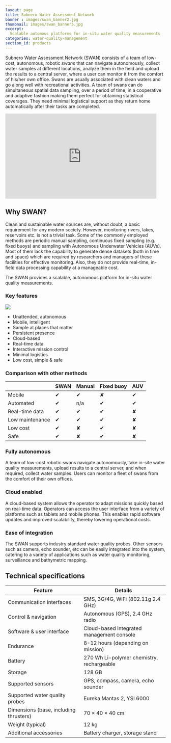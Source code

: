 ```yaml
---
layout: page
title: Subnero Water Assessment Network
banner : images/swan_banner2.jpg
thumbnail: images/swan_banner5.jpg
excerpt:
  Scalable automous platforms for in-situ water quality measurements
categories: water-quality-management
section_id: products
---
```


Subnero Water Assessment Network (SWAN) consists of a team of low-cost, autonomous, robotic _swans_ that can navigate autonomously, collect water samples at different locations, analyze them in the field and upload the results to a central server, where a user can monitor it from the comfort of his/her own office. Swans are usually associated with clean waters and go along well with recreational activities. A team of swans can do simultaneous spatial data sampling, over a period of time, in a cooperative and adaptive fashion making them perfect for obtaining statistical coverages. They need minimal logistical support as they return home automatically after their tasks are completed.

<iframe width="475" height="267" src="https://www.youtube.com/embed/ea0CNGSMBU8" frameborder="0" allow="autoplay; encrypted-media" allowfullscreen></iframe>

## Why SWAN?

Clean and sustainable water sources are, without doubt, a basic requirement for any modern society. However, monitoring rivers, lakes, reservoirs etc. is not a trivial task. Some of the commonly employed methods are periodic manual sampling, continuous fixed sampling (e.g. fixed buoys) and sampling with Autonomous Underwater Vehicles (AUVs). Most of them lack the capability to generate dense datasets (both in time and space) which are required by researchers and managers of these facilities for effective monitoring. Also, they do not provide real-time, in-field data processing capability at a manageable cost.

The SWAN provides a scalable, autonomous platform for in-situ water quality measurements.

### Key features

![]({{site.baseurl}}/images/swan-network.jpg)

- Unattended, autonomous
- Mobile, intelligent
- Sample at places that matter
- Persistent presence
- Cloud-based
- Real-time data
- Interactive mission control
- Minimal logistics
- Low cost, simple & safe

### Comparison with other methods

|                 |  SWAN |   Manual |   Fixed buoy |  AUV |
| --------------- | ----- | -------- | ------------ | ---- |
| Mobile          |  ✔    |   ✔      |   ✘          |  ✔   |
| Automated       |  ✔    |   n/a    |   ✔          |  ✔   |
| Real-time data  |  ✔    |   ✔      |   ✔          |  ✘   |
| Low maintenance |  ✔    |   ✔      |   ✔          |  ✘   |
| Low cost        |  ✔    |   ✘      |   ✔          |  ✘   |
| Safe            |  ✔    |   ✘      |   ✔          |  ✘   |

### Fully autonomous

A team of low-cost robotic swans navigate autonomously, take in-site water quality measurements, upload results to a central server, and when required, collect water samples. Users can monitor a fleet of swans from the comfort of their own offices.

### Cloud enabled

A cloud-based system allows the operator to adapt missions quickly based on real-time data. Operators can access the user interface from a variety of platforms such as tablets and mobile phones. This enables rapid software updates and improved scalability, thereby lowering operational costs.

### Ease of integration

The SWAN supports industry standard water quality probes. Other sensors such as camera, echo sounder, etc can be easily integrated into the system, catering to a variety of applications such as water quality monitoring, surveillance and bathymetric mapping.

## Technical specifications

| Feature                                | Details                                   |
| -------------------------------------- | ----------------------------------------- |
| Communication interfaces               | SMS, 3G/4G, WiFi (802.11g 2.4 GHz)        |
| Control & navigation                   | Autonomous (GPS), 2.4 GHz radio           |
| Software & user interface              | Cloud-based integrated management console |
| Endurance                              | 8-12 hours (depending on mission)         |
| Battery                                | 270 Wh Li-polymer chemistry, rechargeable |
| Storage                                | 128 GB                                    |
| Supported sensors                      | GPS, compass, camera, echo sounder        |
| Supported water quality probes         | Eureka Mantas 2, YSI 6000                 |
| Dimensions (base, including thrusters) | 70 × 40 × 40 cm                           |
| Weight (typical)                       | 12 kg                                     |
| Additional accessories                 | Battery charger, storage stand            |
